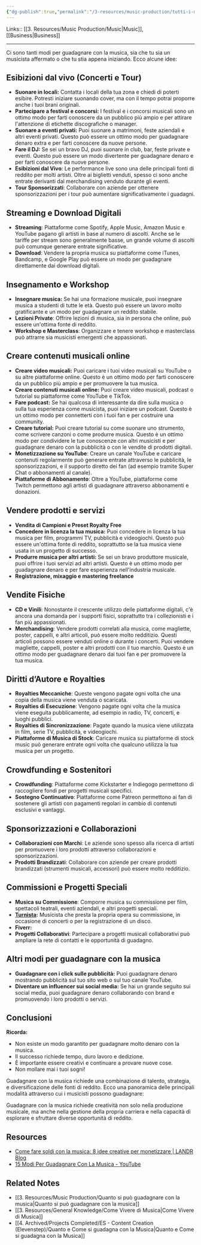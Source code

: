 ```yaml
---
{"dg-publish":true,"permalink":"/3-resources/music-production/tutti-i-modi-per-guadagnare-con-la-musica/","tags":["note"]}
---
```


Links:: [[3. Resources/Music Production/Music\|Music]], [[Business\|Business]]

---
Ci sono tanti modi per guadagnare con la musica, sia che tu sia un musicista affermato o che tu stia appena iniziando. Ecco alcune idee:

## Esibizioni dal vivo (Concerti e Tour)

- **Suonare in locali:** Contatta i locali della tua zona e chiedi di poterti esibire. Potresti iniziare suonando cover, ma con il tempo potrai proporre anche i tuoi brani originali.
- **Partecipare a festival e concorsi:** I festival e i concorsi musicali sono un ottimo modo per farti conoscere da un pubblico più ampio e per attirare l'attenzione di etichette discografiche o manager.
- **Suonare a eventi privati:** Puoi suonare a matrimoni, feste aziendali e altri eventi privati. Questo può essere un ottimo modo per guadagnare denaro extra e per farti conoscere da nuove persone.
- **Fare il DJ:** Se sei un bravo DJ, puoi suonare in club, bar, feste private e eventi. Questo può essere un modo divertente per guadagnare denaro e per farti conoscere da nuove persone.
- **Esibizioni dal Vivo**: Le performance live sono una delle principali fonti di reddito per molti artisti. Oltre ai biglietti venduti, spesso ci sono anche entrate derivanti dal merchandising venduto durante gli eventi.
- **Tour Sponsorizzati**: Collaborare con aziende per ottenere sponsorizzazioni per i tour può aumentare significativamente i guadagni.


## Streaming e Download Digitali

- **Streaming**: Piattaforme come Spotify, Apple Music, Amazon Music e YouTube pagano gli artisti in base al numero di ascolti. Anche se le tariffe per stream sono generalmente basse, un grande volume di ascolti può comunque generare entrate significative.
- **Download**: Vendere la propria musica su piattaforme come iTunes, Bandcamp, e Google Play può essere un modo per guadagnare direttamente dai download digitali.

## Insegnamento e Workshop

- **Insegnare musica:** Se hai una formazione musicale, puoi insegnare musica a studenti di tutte le età. Questo può essere un lavoro molto gratificante e un modo per guadagnare un reddito stabile.
- **Lezioni Private**: Offrire lezioni di musica, sia in persona che online, può essere un'ottima fonte di reddito.
- **Workshop e Masterclass**: Organizzare e tenere workshop e masterclass può attrarre sia musicisti emergenti che appassionati.


## Creare contenuti musicali online

- **Creare video musicali:** Puoi caricare i tuoi video musicali su YouTube o su altre piattaforme online. Questo è un ottimo modo per farti conoscere da un pubblico più ampio e per promuovere la tua musica.
- **Creare contenuti musicali online:** Puoi creare video musicali, podcast o tutorial su piattaforme come YouTube e TikTok.
- **Fare podcast:** Se hai qualcosa di interessante da dire sulla musica o sulla tua esperienza come musicista, puoi iniziare un podcast. Questo è un ottimo modo per connetterti con i tuoi fan e per costruire una community.
- **Creare tutorial:** Puoi creare tutorial su come suonare uno strumento, come scrivere canzoni o come produrre musica. Questo è un ottimo modo per condividere le tue conoscenze con altri musicisti e per guadagnare denaro con la pubblicità o con le vendite di prodotti digitali.
- **Monetizzazione su YouTube**: Creare un canale YouTube e caricare contenuti regolarmente può generare entrate attraverso le pubblicità, le sponsorizzazioni, e il supporto diretto dei fan (ad esempio tramite Super Chat o abbonamenti al canale).
- **Piattaforme di Abbonamento**: Oltre a YouTube, piattaforme come Twitch permettono agli artisti di guadagnare attraverso abbonamenti e donazioni.


## Vendere prodotti e servizi

- **Vendita di Campioni e Preset Royalty Free**
- **Concedere in licenza la tua musica:** Puoi concedere in licenza la tua musica per film, programmi TV, pubblicità e videogiochi. Questo può essere un'ottima fonte di reddito, soprattutto se la tua musica viene usata in un progetto di successo.
- **Produrre musica per altri artisti:** Se sei un bravo produttore musicale, puoi offrire i tuoi servizi ad altri artisti. Questo è un ottimo modo per guadagnare denaro e per fare esperienza nell'industria musicale.
- **Registrazione, mixaggio e mastering freelance**



## Vendite Fisiche

- **CD e Vinili**: Nonostante il crescente utilizzo delle piattaforme digitali, c'è ancora una domanda per i supporti fisici, soprattutto tra i collezionisti e i fan più appassionati.
- **Merchandising**: Vendere prodotti correlati alla musica, come magliette, poster, cappelli, e altri articoli, può essere molto redditizio. Questi articoli possono essere venduti online o durante i concerti. Puoi vendere magliette, cappelli, poster e altri prodotti con il tuo marchio. Questo è un ottimo modo per guadagnare denaro dai tuoi fan e per promuovere la tua musica.

## Diritti d’Autore e Royalties

- **Royalties Meccaniche**: Queste vengono pagate ogni volta che una copia della musica viene venduta o scaricata.
- **Royalties di Esecuzione**: Vengono pagate ogni volta che la musica viene eseguita pubblicamente, ad esempio in radio, TV, concerti, e luoghi pubblici.
- **Royalties di Sincronizzazione**: Pagate quando la musica viene utilizzata in film, serie TV, pubblicità, e videogiochi.
- **Piattaforme di Musica di Stock**: Caricare musica su piattaforme di stock music può generare entrate ogni volta che qualcuno utilizza la tua musica per un progetto.


## Crowdfunding e Sostenitori

- **Crowdfunding**: Piattaforme come Kickstarter e Indiegogo permettono di raccogliere fondi per progetti musicali specifici.
- **Sostegno Continuativo**: Piattaforme come Patreon permettono ai fan di sostenere gli artisti con pagamenti regolari in cambio di contenuti esclusivi e vantaggi.

## Sponsorizzazioni e Collaborazioni

- **Collaborazioni con Marchi**: Le aziende sono spesso alla ricerca di artisti per promuovere i loro prodotti attraverso collaborazioni e sponsorizzazioni.
- **Prodotti Brandizzati**: Collaborare con aziende per creare prodotti brandizzati (strumenti musicali, accessori) può essere molto redditizio.

## Commissioni e Progetti Speciali

- **Musica su Commissione**: Comporre musica su commissione per film, spettacoli teatrali, eventi aziendali, e altri progetti speciali.
- **[Turnista](https://it.wikipedia.org/wiki/Turnista):** Musicista che presta la propria opera su commissione, in occasione di concerti o per la registrazione di un disco.
- **Fiverr:**
- **Progetti Collaborativi**: Partecipare a progetti musicali collaborativi può ampliare la rete di contatti e le opportunità di guadagno.


## Altri modi per guadagnare con la musica

- **Guadagnare con i click sulle pubblicità:** Puoi guadagnare denaro mostrando pubblicità sul tuo sito web o sul tuo canale YouTube.
- **Diventare un influencer sui social media:** Se hai un grande seguito sui social media, puoi guadagnare denaro collaborando con brand e promuovendo i loro prodotti o servizi.

## Conclusioni

**Ricorda:**

- Non esiste un modo garantito per guadagnare molto denaro con la musica.
- Il successo richiede tempo, duro lavoro e dedizione.
- È importante essere creativi e continuare a provare nuove cose.
- Non mollare mai i tuoi sogni!

Guadagnare con la musica richiede una combinazione di talento, strategia, e diversificazione delle fonti di reddito. Ecco una panoramica delle principali modalità attraverso cui i musicisti possono guadagnare:

Guadagnare con la musica richiede creatività non solo nella produzione musicale, ma anche nella gestione della propria carriera e nella capacità di esplorare e sfruttare diverse opportunità di reddito.

































## Resources

- [Come fare soldi con la musica: 8 idee creative per monetizzare | LANDR Blog](https://blog.landr.com/it/come-fare-soldi-con-la-musica-8-idee-creative-per-monetizzare/)
- [15 Modi Per Guadagnare Con La Musica - YouTube](https://m.youtube.com/watch?v=oCl_JYmqRVQ)

## Related Notes

- [[3. Resources/Music Production/Quanto si può guadagnare con la musica\|Quanto si può guadagnare con la musica]]
- [[3. Resources/General Knowledge/Come Vivere di Musica\|Come Vivere di Musica]]
- [[4. Archived/Projects Completed/ES - Content Creation (Elevenstep)/Quanto e Come si guadagna con la Musica\|Quanto e Come si guadagna con la Musica]]